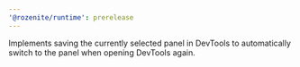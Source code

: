 ```yaml
---
'@rozenite/runtime': prerelease
---
```


Implements saving the currently selected panel in DevTools to automatically switch to the panel when opening DevTools again.
